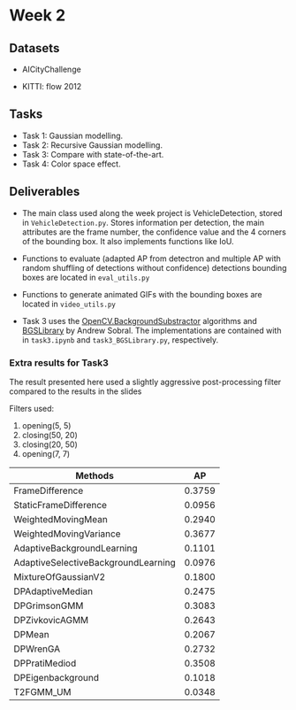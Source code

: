# Week 2

## Datasets

* AICityChallenge

* KITTI: flow 2012

## Tasks

* Task 1: Gaussian modelling.
* Task 2: Recursive Gaussian modelling.
* Task 3: Compare with state-of-the-art.
* Task 4: Color space effect.

## Deliverables


- The main class used along the week project is VehicleDetection, stored in `VehicleDetection.py`. Stores information per detection, the main attributes are the frame number, the confidence value and the 4 corners of the bounding box. It also implements functions like IoU.

- Functions to evaluate (adapted AP from detectron and multiple AP with random shuffling of detections without confidence) detections bounding boxes are located in `eval_utils.py`

- Functions to generate animated GIFs with the bounding boxes are located in `video_utils.py`

- Task 3 uses the [OpenCV.BackgroundSubstractor](https://docs.opencv.org/3.4/d7/df6/classcv_1_1BackgroundSubtractor.html) algorithms and [BGSLibrary](https://github.com/andrewssobral/bgslibrary) by Andrew Sobral. The implementations are contained with in `task3.ipynb` and `task3_BGSLibrary.py`, respectively.

### Extra results for Task3
The result presented here used a slightly aggressive post-processing filter compared to the results in the slides

Filters used:
1. opening(5, 5)
2. closing(50, 20)
3. closing(20, 50)
4. opening(7, 7)

| Methods        | AP |
| ----------------  |-------------|
| FrameDifference    | 0.3759 |
| StaticFrameDifference    | 0.0956 |
| WeightedMovingMean    | 0.2940 |
| WeightedMovingVariance    | 0.3677 |
| AdaptiveBackgroundLearning    | 0.1101 |
| AdaptiveSelectiveBackgroundLearning    | 0.0976 |
| MixtureOfGaussianV2    | 0.1800 |
| DPAdaptiveMedian    | 0.2475 |
| DPGrimsonGMM    | 0.3083 |
| DPZivkovicAGMM    | 0.2643 |
| DPMean    | 0.2067 |
| DPWrenGA    | 0.2732 |
| DPPratiMediod    | 0.3508 |
| DPEigenbackground    | 0.1018 |
| T2FGMM_UM    | 0.0348 |

